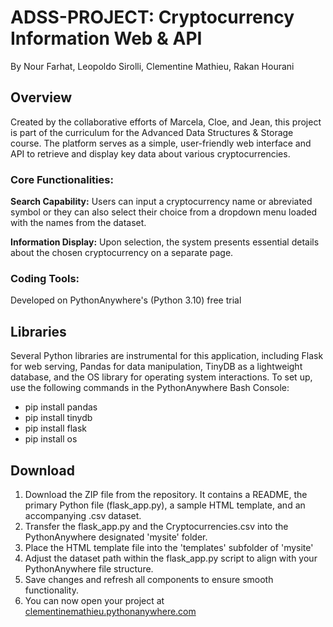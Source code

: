 # ADSS-PROJECT: Cryptocurrency Information Web & API
By Nour Farhat, Leopoldo Sirolli, Clementine Mathieu, Rakan Hourani

## Overview
Created by the collaborative efforts of Marcela, Cloe, and Jean, this project is part of the curriculum for the Advanced Data Structures & Storage course. The platform serves as a simple, user-friendly web interface and API to retrieve and display key data about various cryptocurrencies.

### Core Functionalities:
__Search Capability:__ Users can input a cryptocurrency name or abreviated symbol or they can also select their choice from a dropdown menu loaded with the names from the dataset.

__Information Display:__ Upon selection, the system presents essential details about the chosen cryptocurrency on a separate page.

### Coding Tools:
Developed on PythonAnywhere's (Python 3.10) free trial

## Libraries
Several Python libraries are instrumental for this application, including Flask for web serving, Pandas for data manipulation, TinyDB as a lightweight database, and the OS library for operating system interactions. To set up, use the following commands in the PythonAnywhere Bash Console:

- pip install pandas
- pip install tinydb
- pip install flask
- pip install os

## Download
1. Download the ZIP file from the repository. It contains a README, the primary Python file (flask_app.py), a sample HTML template, and an accompanying .csv dataset.
2. Transfer the flask_app.py and the Cryptocurrencies.csv into the PythonAnywhere designated 'mysite' folder.
3. Place the HTML template file into the 'templates' subfolder of 'mysite'
4. Adjust the dataset path within the flask_app.py script to align with your PythonAnywhere file structure.
5. Save changes and refresh all components to ensure smooth functionality.
6. You can now open your project at [clementinemathieu.pythonanywhere.com](URL)















